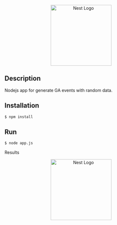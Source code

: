 <p align="center" xmlns="http://www.w3.org/1999/html">
  <a href="https://nodejs.org/uk/" target="blank"><img src="https://nodejs.org/static/images/logo.svg" width="200" alt="Nest Logo" /></a>
</p>

## Description

Nodejs app for generate GA events with random data.

## Installation

```bash
$ npm install
```

## Run

```bash
$ node app.js
```

Results

<p align="center" xmlns="http://www.w3.org/1999/html">
  <img src="./results/ga_events.png" width="200" alt="Nest Logo" />
</p>